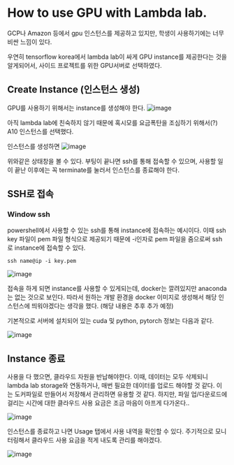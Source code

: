 # How to use GPU with Lambda lab.
GCP나 Amazon 등에서 gpu 인스턴스를 제공하고 있지만, 학생이 사용하기에는 너무 비싼 느낌이 있다.

우연히 tensorflow korea에서  lambda lab이 싸게 GPU instance를 제공한다는 것을 알게되어서, 사이드 프로젝트를 위한 GPU서버로 선택하였다.

## Create Instance (인스턴스 생성)
GPU를 사용하기 위해서는 instance를 생성해야 한다.
![image](https://github.com/Bosung-Yang/DeepLearning/assets/139629920/33c5a645-4d01-49f4-a9c2-2076cf46743b)

아직 lambda lab에 친숙하지 않기 때문에 혹시모를 요금폭탄을 조심하기 위해서(?) A10 인스턴스를 선택했다.

인스턴스를 생성하면 
![image](https://github.com/Bosung-Yang/DeepLearning/assets/139629920/b5746474-2fb2-4b2d-b5d8-c521ff30b17d)

위와같은 상태창을 볼 수 있다.
부팅이 끝나면 ssh를 통해 접속할 수 있으며, 사용할 일이 끝난 이후에는 꼭 terminate를 눌러서 인스턴스를 종료해야 한다.

## SSH로 접속
### Window ssh
powershell에서 사용할 수 있는 ssh를 통해 instance에 접속하는 예시이다.
이때 ssh key 파일이 pem 파일 형식으로 제공되기 때문에 -i인자로 pem 파일을 줌으로써 ssh로 instance에 접속할 수 있다.

```
ssh name@ip -i key.pem
```
![image](https://github.com/Bosung-Yang/DeepLearning/assets/139629920/4d3c8205-9986-47a1-ba69-e940677f68ba)

접속을 하게 되면 instance를 사용할 수 있게되는데, docker는 깔려있지만 anaconda는 없는 것으로 보인다.
따라서 원하는 개발 환경을 docker 이미지로 생성해서 해당 인스턴스에 띄워야겠다는 생각을 했다. (해당 내용은 추후 추가 예정)

기본적으로 서버에 설치되어 있는 cuda 및 python, pytorch 정보는 다음과 같다.

![image](https://github.com/Bosung-Yang/DeepLearning/assets/139629920/2b5caba8-5b57-49d4-ba42-2e050c98aa4e)

## Instance 종료
사용을 다 했으면, 클라우드 자원을 반납해야한다.
이때, 데이터는 모두 삭제되니 lambda lab storage와 연동하거나, 매번 필요한 데이터를 업로드 해야할 것 같다.
이는 도커파일로 만들어서 저장해서 관리하면 유용할 것 같다. 하지만, 파일 업/다운로드에 걸리는 시간에 대한 클라우드 사용 요금은 조금 마음이 아프게 다가온다..

![image](https://github.com/Bosung-Yang/DeepLearning/assets/139629920/244d15d2-a315-43a5-8289-5cd82cc435ff)

인스턴스를 종료하고 나면 Usage 탭에서 사용 내역을 확인할 수 있다.
주기적으로 모니터링해서 클라우드 사용 요금을 적게 내도록 관리를 해야겠다.

![image](https://github.com/Bosung-Yang/DeepLearning/assets/139629920/fa16aa77-f817-4f0c-b8ce-82395796bc66)




